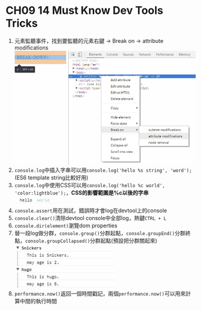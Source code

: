 **CH09 14 Must Know Dev Tools Tricks**
=============

1. 元素監聽事件，找到要監聽的元素右鍵 → Break on → attribute modifications <br>![](./readme-img/ele-listener-devtool.jpg)
2. ```console.log```中插入字串可以用```console.log('hello %s string', 'word');```(ES6 template string比較好用)
3. ```console.log```中使用CSS可以用```console.log('hello %c world', 'color:lightblue');```，**CSS的影響範圍是%c以後的字串**<br>![](./readme-img/consolelog-css.jpg)
4. ```console.assert```用在測試，錯誤時才會log在devtool上的console
5. ```console.clear()```清除devtool console中全部log，熱鍵```CTRL + L```
6. ```console.dir(element)```瀏覽dom properties
7. 替一段log做分群，```console.group()```分群起點，```console.groupEnd()```分群終點，```console.groupCollapsed()```分群起點(預設把分群關起來)<br>![](./readme-img/consolegroup.jpg)
8. ```performance.now()```返回一個時間戳記，兩個```performance.now()```可以用來計算中間的執行時間